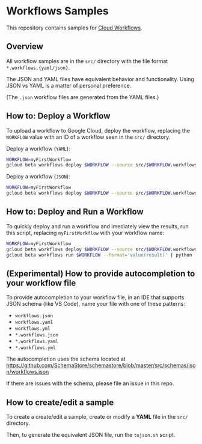 # Workflows Samples

This repository contains samples for [Cloud Workflows](https://cloud.google.com/workflows/docs).

## Overview

All workflow samples are in the `src/` directory with the file format `*.workflows.{yaml/json}`.

The JSON and YAML files have equivalent behavior and functionality. Using JSON vs YAML is a matter of personal preference.

(The `.json` workflow files are generated from the YAML files.)

## How to: Deploy a Workflow

To upload a workflow to Google Cloud, deploy the workflow,
replacing the `WORKFLOW` value with an ID of a workflow seen in the `src/` directory.

Deploy a workflow (`YAML`):

```sh
WORKFLOW=myFirstWorkflow
gcloud beta workflows deploy $WORKFLOW --source src/$WORKFLOW.workflows.yaml
```

Deploy a workflow (`JSON`):

```sh
WORKFLOW=myFirstWorkflow
gcloud beta workflows deploy $WORKFLOW --source src/$WORKFLOW.workflows.json
```

## How to: Deploy and Run a Workflow

To quickly deploy and run a workflow and imediately view the results,
run this script, replacing `myFirstWorkflow` with your workflow name:

```sh
WORKFLOW=myFirstWorkflow
gcloud beta workflows deploy $WORKFLOW --source src/$WORKFLOW.workflows.yaml
gcloud beta workflows run $WORKFLOW --format='value(result)' | python -m json.tool
```

## (Experimental) How to provide autocompletion to your workflow file

To provide autocompletion to your workflow file, in an IDE that supports JSON schema (like VS Code), name your file with one of these patterns:

- `workflows.json`
- `workflows.yaml`
- `workflows.yml`
- `*.workflows.json`
- `*.workflows.yaml`
- `*.workflows.yml`

The autocompletion uses the schema located at https://github.com/SchemaStore/schemastore/blob/master/src/schemas/json/workflows.json

If there are issues with the schema, please file an issue in this repo.

## How to create/edit a sample

To create a create/edit a sample, create or modify a **YAML** file in the `src/` directory.

Then, to generate the equivalent JSON file, run the `tojson.sh` script.